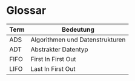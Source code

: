 # Glossar

| Term  | Bedeutung                                         |
|-------|---------------------------------------------------|
| ADS   | Algorithmen und Datenstrukturen                   |
| ADT   | Abstrakter Datentyp                               |
| FIFO  | First In First Out                                |
| LIFO  | Last In First Out                                 |

